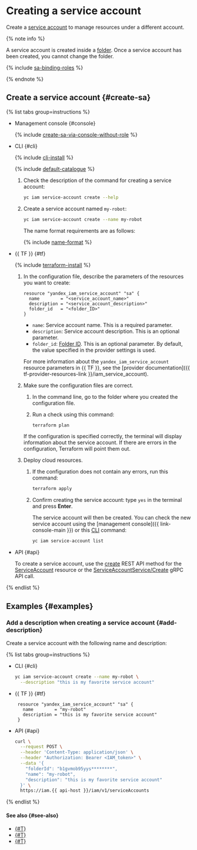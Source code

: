 # Creating a service account

Create a [service account](../../concepts/users/service-accounts.md) to manage resources under a different account.

{% note info %}

A service account is created inside a [folder](../../../resource-manager/concepts/resources-hierarchy.md#folder). Once a service account has been created, you cannot change the folder.

{% include [sa-binding-roles](../../../_includes/iam/sa-binding-roles.md) %}

{% endnote %}

## Create a service account {#create-sa}

{% list tabs group=instructions %}

- Management console {#console}

  {% include [create-sa-via-console-without-role](../../../_includes/iam/create-sa-via-console-without-role.md) %}

- CLI {#cli}

  {% include [cli-install](../../../_includes/cli-install.md) %}

  {% include [default-catalogue](../../../_includes/default-catalogue.md) %}

  1. Check the description of the command for creating a service account:

      ```bash
      yc iam service-account create --help
      ```

  1. Create a service account named `my-robot`:

      ```bash
      yc iam service-account create --name my-robot
      ```

      The name format requirements are as follows:

      {% include [name-format](../../../_includes/name-format.md) %}

- {{ TF }} {#tf}

  {% include [terraform-install](../../../_includes/terraform-install.md) %}

  1. In the configuration file, describe the parameters of the resources you want to create:

     ```hcl
     resource "yandex_iam_service_account" "sa" {
       name        = "<service_account_name>"
       description = "<service_account_description>"
       folder_id   = "<folder_ID>"
     }
     ```

     * `name`: Service account name. This is a required parameter.
     * `description`: Service account description. This is an optional parameter.
     * `folder_id`: [Folder ID](../../../resource-manager/operations/folder/get-id.md). This is an optional parameter. By default, the value specified in the provider settings is used.

     For more information about the `yandex_iam_service_account` resource parameters in {{ TF }}, see the [provider documentation]({{ tf-provider-resources-link }}/iam_service_account).

  1. Make sure the configuration files are correct.

     1. In the command line, go to the folder where you created the configuration file.
     1. Run a check using this command:

        ```bash
        terraform plan
        ```

     If the configuration is specified correctly, the terminal will display information about the service account. If there are errors in the configuration, Terraform will point them out.

  1. Deploy cloud resources.

     1. If the configuration does not contain any errors, run this command:

        ```bash
        terraform apply
        ```

     1. Confirm creating the service account: type `yes` in the terminal and press **Enter**.

        The service account will then be created. You can check the new service account using the [management console]({{ link-console-main }}) or this [CLI](../../../cli/quickstart.md) command:

        ```bash
        yc iam service-account list
        ```

- API {#api}

  To create a service account, use the [create](../../api-ref/ServiceAccount/create.md) REST API method for the [ServiceAccount](../../api-ref/ServiceAccount/index.md) resource or the [ServiceAccountService/Create](../../api-ref/grpc/ServiceAccount/create.md) gRPC API call.

{% endlist %}


## Examples {#examples}

### Add a description when creating a service account {#add-description}

Create a service account with the following name and description:

{% list tabs group=instructions %}

- CLI {#cli}

  ```bash
  yc iam service-account create --name my-robot \
    --description "this is my favorite service account"
  ```

- {{ TF }} {#tf}

  ```hcl
   resource "yandex_iam_service_account" "sa" {
     name        = "my-robot"
     description = "this is my favorite service account"
   }
  ```

- API {#api}

  ```bash
  curl \
    --request POST \
    --header 'Content-Type: application/json' \
    --header "Authorization: Bearer <IAM_token>" \
    --data '{
      "folderId": "b1gvmob95yys********",
      "name": "my-robot",
      "description": "this is my favorite service account"
    }' \
    https://iam.{{ api-host }}/iam/v1/serviceAccounts
  ```

{% endlist %}

#### See also {#see-also}

* [{#T}](assign-role-for-sa.md)
* [{#T}](set-access-bindings.md)
* [{#T}](../../concepts/users/service-accounts.md#sa-key)
